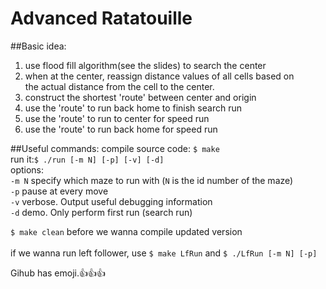 Advanced Ratatouille
====================
##Basic idea:
1. use flood fill algorithm(see the slides) to search the center<br />
2. when at the center, reassign distance values of all cells based on <br />
   the actual distance from the cell to the center.<br />
3. construct the shortest 'route' between center and origin<br />
4. use the 'route' to run back home to finish search run<br />
5. use the 'route' to run to center for speed run<br />
6. use the 'route' to run back home for speed run<br />

##Useful commands:
compile source code: `$ make` <br />
run it:`$ ./run [-m N] [-p] [-v] [-d]`   <br />
options: <br />
	`-m N`	specify which maze to run with (`N` is the id number of the maze)<br />
	`-p`		pause at every move<br />
	`-v`		verbose. Output useful debugging information<br />
	`-d`		demo. Only perform first run (search run)<br />

`$ make clean` before we wanna compile updated version <br />	
if we wanna run left follower, use `$ make LfRun` and `$ ./LfRun [-m N] [-p]` <br />

Gihub has emoji.:+1::+1::+1:
